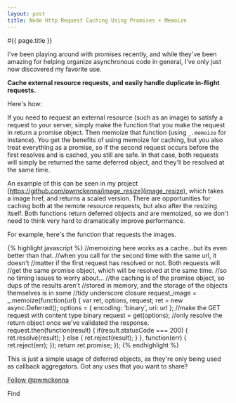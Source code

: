 ```yaml
---
layout: post
title: Node Http Request Caching Using Promises + Memoize
---
```


#{{ page.title }}

I've been playing around with promises recently, and while they've been amazing for helping organize asynchronous code in general, I've only just now discovered my favorite use. 

__Cache external resource requests, and easily handle duplicate in-flight requests.__

Here's how:

If you need to request an external resource (such as an image) to satisfy a request to your server, simply make the function that you make the request in return a promise object. Then memoize that function (using ```_.memoize``` for instance). You get the benefits of using memoize for caching, but you also treat everything as a promise, so if the second request occurs before the first resolves and is cached, you still are safe. In that case, both requests will simply be returned the same deferred object, and they'll be resolved at the same time. 

An example of this can be seen in my project [https://github.com/pwmckenna/image_resize](image_resize), which takes a image href, and returns a scaled version. There are opportunities for caching both at the remote resource requests, but also after the resizing itself. Both functions return deferred objects and are memoized, so we don't need to think very hard to dramatically improve performance.

For example, here's the function that requests the images.

{% highlight javascript %}
//memoizing here works as a cache...but its even better than that.
//when you call for the second time with the same url, it doesn't
//matter if the first request has resolved or not. Both requests will
//get the same promise object, which will be resolved at the same time.
//so no timing issues to worry about...
//the caching is of the promise object, so dups of the results aren't
//stored in memory, and the storage of the objects themselves is in some
//tidy underscore closure
request_image = _.memoize(function(url) {
    var ret, options, request;
    ret = new async.Deferred();
    options = {
        encoding: 'binary',
        uri: url
    };
    //make the GET request with content type binary
    request = get(options);
    //only resolve the return object once we've validated the response.
    request.then(function(result) {
        if(result.statusCode === 200) {
            ret.resolve(result);
        } else {
            ret.reject(result);
        }
    }, function(err) {
        ret.reject(err);
    });
    return ret.promise;
});
{% endhighlight %}

This is just a simple usage of deferred objects, as they're only being used as callback aggregators. Got any uses that you want to share?

<a href="https://twitter.com/pwmckenna" class="twitter-follow-button" data-show-count="false">Follow @pwmckenna</a>
<script>!function(d,s,id){var js,fjs=d.getElementsByTagName(s)[0];if(!d.getElementById(id)){js=d.createElement(s);js.id=id;js.src="//platform.twitter.com/widgets.js";fjs.parentNode.insertBefore(js,fjs);}}(document,"script","twitter-wjs");</script>Find